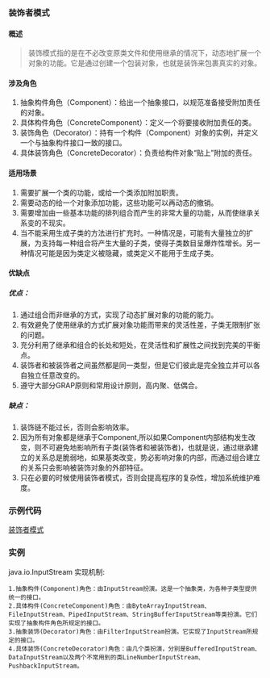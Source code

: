 ### 装饰者模式
#### 概述
>装饰模式指的是在不必改变原类文件和使用继承的情况下，动态地扩展一个对象的功能。它是通过创建一个包装对象，也就是装饰来包裹真实的对象。

#### 涉及角色
1. 抽象构件角色（Component）：给出一个抽象接口，以规范准备接受附加责任的对象。
2. 具体构件角色（ConcreteComponent）：定义一个将要接收附加责任的类。
3. 装饰角色（Decorator）：持有一个构件（Component）对象的实例，并定义一个与抽象构件接口一致的接口。
4. 具体装饰角色（ConcreteDecorator）：负责给构件对象“贴上”附加的责任。

#### 适用场景
1. 需要扩展一个类的功能，或给一个类添加附加职责。
2. 需要动态的给一个对象添加功能，这些功能可以再动态的撤销。
3. 需要增加由一些基本功能的排列组合而产生的非常大量的功能，从而使继承关系变的不现实。
4. 当不能采用生成子类的方法进行扩充时。一种情况是，可能有大量独立的扩展，为支持每一种组合将产生大量的子类，使得子类数目呈爆炸性增长。另一种情况可能是因为类定义被隐藏，或类定义不能用于生成子类。

#### 优缺点
##### 优点：
1. 通过组合而非继承的方式，实现了动态扩展对象的功能的能力。
2. 有效避免了使用继承的方式扩展对象功能而带来的灵活性差，子类无限制扩张的问题。
3. 充分利用了继承和组合的长处和短处，在灵活性和扩展性之间找到完美的平衡点。
4. 装饰者和被装饰者之间虽然都是同一类型，但是它们彼此是完全独立并可以各自独立任意改变的。
5. 遵守大部分GRAP原则和常用设计原则，高内聚、低偶合。

##### 缺点：
1. 装饰链不能过长，否则会影响效率。
2. 因为所有对象都是继承于Component,所以如果Component内部结构发生改变，则不可避免地影响所有子类(装饰者和被装饰者)，也就是说，通过继承建立的关系总是脆弱地，如果基类改变，势必影响对象的内部，而通过组合建立的关系只会影响被装饰对象的外部特征。
3. 只在必要的时候使用装饰者模式，否则会提高程序的复杂性，增加系统维护难度。
 
### 示例代码
[装饰者模式](../src/decorator/PancakeTest.java)

### 实例
java.io.InputStream 实现机制:

    1.抽象构件(Component)角色：由InputStream扮演。这是一个抽象类，为各种子类型提供统一的接口。
    2.具体构件(ConcreteComponent)角色：由ByteArrayInputStream、FileInputStream、PipedInputStream、StringBufferInputStream等类扮演。它们实现了抽象构件角色所规定的接口。
    3.抽象装饰(Decorator)角色：由FilterInputStream扮演。它实现了InputStream所规定的接口。
    4.具体装饰(ConcreteDecorator)角色：由几个类扮演，分别是BufferedInputStream、DataInputStream以及两个不常用到的类LineNumberInputStream、PushbackInputStream。

